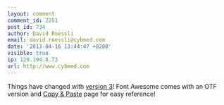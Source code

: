 ```yaml
---
layout: comment
comment_id: 2251
post_id: 734
author: David Roessli
email: david.roessli@cybmed.com
date: '2013-04-16 13:44:47 +0200'
visible: true
ip: 129.194.8.73
url: http://www.cybmed.com
---
```

Things have changed with <a href="http://fortawesome.github.io/">version 3</a>! Font Awesome comes with an OTF version and <a href="http://fortawesome.github.io/Font-Awesome/design.html">Copy &amp; Paste</a> page for easy reference!
